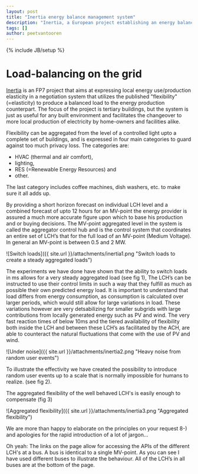 ```yaml
---
layout: post
title: "Inertia energy balance management system"
description: "Inertia, a European project establishing an energy balance management system."
tags: []
author: peetvantooren
---
```

{% include JB/setup %}

# Load-balancing on the grid

[Inertia](http://www.inertia-project.eu/inertia/) is an FP7 project that aims at expressing local energy use/production elasticity in a negotiation system that utilizes the published "flexibility" (=elasticity) to produce a balanced load to the energy production counterpart. The focus of the project is tertiary buildings, but the system is just as useful for any built environment and facilitates the changeover to more local production of electricity by home-owners and facilities alike.

Flexibility can be aggregated from the level of a controlled light upto a complete set of buildings, and is expressed in four main categories to guard against too much privacy loss. The categories are:

*  HVAC (thermal and air comfort),
* lighting,
* RES (=Renewable Energy Resources) and
* other.

The last category includes coffee machines, dish washers, etc. to make sure it all adds up.

By providing a short horizon forecast on individual LCH level and a combined forecast of upto 12 hours for an MV-point the energy provider is assured a much more accurate figure upon which to base his production and or buying decisions. The MV-point aggregated level in the system is called the aggregator control hub and is the control system that coordinates an entire set of LCH’s that for the full load of an MV-point (Medium Voltage). In general an MV-point is between 0.5 and 2 MW.

![Switch loads]({{ site.url }}/attachments/inertia1.png "Switch loads to create a steady aggregated loads")

The experiments we have done have shown that the ability to switch loads in ms allows for a very steady aggregated load (see fig 1), The LCH’s can be instructed to use their control limits in such a way that they fulfill as much as possible their own predicted energy load. It is important to understand that load differs from energy consumption, as consumption is calculated over larger periods, which would still allow for large variations in load. These variations however are very detsabilizing for smaller subgrids with large contributions from locally generated energy such as PV and wind. The very fast reaction times of below 10ms and the tiered availability of flexibility both inside the LCH and between these LCH’s as facilitated by the ACH, are able to counteract the natural fluctuations that come with the use of PV and wind.


![Under noise]({{ site.url }}/attachments/inertia2.png "Heavy noise from random user events")


To illustrate the effectivity we have created the possibility to introduce random user events up to a scale that is normally impossible for humans to realize. (see fig 2).

The aggregated flexibility of the well behaved LCH's is easily enough to compensate (fig 3)

![Aggregated flexibility]({{ site.url }}/attachments/inertia3.png "Aggregated flexibility")

We are more than happy to elaborate on the principles on your request 8-) and apologies for the rapid introduction of a lot of jargon...

Oh yeah: The links on the page allow for accessing the APIs of the different LCH's at a bus. A bus is identical to a single MV-point. As you can see I have used different buses to illustrate the behaviour.
All of the LCH’s in all buses are at the bottom of the page.

